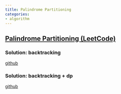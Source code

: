 ```yaml
---
title: Palindrome Partitioning
categories:
- algorithm
---
```


## [Palindrome Partitioning (LeetCode)](https://leetcode.com/problems/palindrome-partitioning/)

### Solution: backtracking
[github](https://github.com/ko-door/algorithms/commit/3110f04f767cef72bbba4c5cfc7826d19a5a4dfe#diff-d2126ed58756ce4eaaf7011e42b14becf888c71a075815a547125f9056df2d5a)

### Solution: backtracking + dp
[github](https://github.com/ko-door/algorithms/tree/main/131-palindrome-partitioning)
